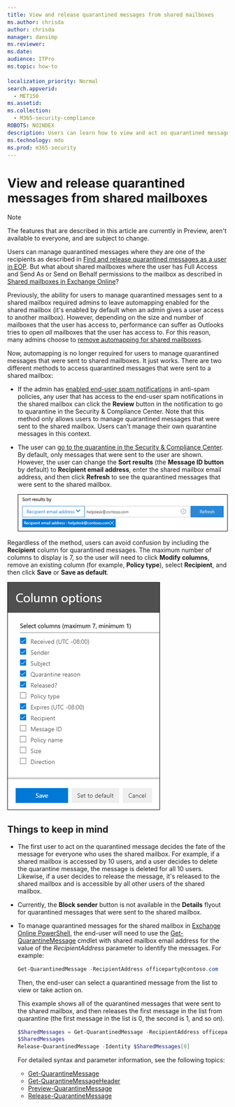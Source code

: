 ```yaml
---
title: View and release quarantined messages from shared mailboxes
ms.author: chrisda
author: chrisda
manager: dansimp
ms.reviewer: 
ms.date: 
audience: ITPro
ms.topic: how-to

localization_priority: Normal
search.appverid: 
  - MET150
ms.assetid: 
ms.collection: 
  - M365-security-compliance
ROBOTS: NOINDEX
description: Users can learn how to view and act on quarantined messages that were sent to shared mailboxes that they have permissions to.
ms.technology: mdo
ms.prod: m365-security
---
```


# View and release quarantined messages from shared mailboxes

> [!NOTE]
> The features that are described in this article are currently in Preview, aren't available to everyone, and are subject to change.

Users can manage quarantined messages where they are one of the recipients as described in [Find and release quarantined messages as a user in EOP](find-and-release-quarantined-messages-as-a-user.md). But what about shared mailboxes where the user has Full Access and Send As or Send on Behalf permissions to the mailbox as described in [Shared mailboxes in Exchange Online](https://docs.microsoft.com/exchange/collaboration-exo/shared-mailboxes)?

Previously, the ability for users to manage quarantined messages sent to a shared mailbox required admins to leave automapping enabled for the shared mailbox (it's enabled by default when an admin gives a user access to another mailbox). However, depending on the size and number of mailboxes that the user has access to, performance can suffer as Outlooks tries to open *all* mailboxes that the user has access to. For this reason, many admins choose to [remove automapping for shared mailboxes](https://docs.microsoft.com/outlook/troubleshoot/profiles-and-accounts/remove-automapping-for-shared-mailbox).

Now, automapping is no longer required for users to manage quarantined messages that were sent to shared mailboxes. It just works. There are two different methods to access quarantined messages that were sent to a shared mailbox:

- If the admin has [enabled end-user spam notifications](configure-your-spam-filter-policies.md) in anti-spam policies, any user that has access to the end-user spam notifications in the shared mailbox can click the **Review** button in the notification to go to quarantine in the Security & Compliance Center. Note that this method only allows users to manage quarantined messages that were sent to the shared mailbox. Users can't manage their own quarantine messages in this context.

- The user can [go to the quarantine in the Security & Compliance Center](find-and-release-quarantined-messages-as-a-user.md). By default, only messages that were sent to the user are shown. However, the user can change the **Sort results** (the **Message ID button** by default) to **Recipient email address**, enter the shared mailbox email address, and then click **Refresh** to see the quarantined messages that were sent to the shared mailbox.

  ![Sorting quarantined messages by recipient email address.](../../media/quarantine-sort-results-by-recipient-email-address.png)

Regardless of the method, users can avoid confusion by including the **Recipient** column for quarantined messages. The maximum number of columns to display is 7, so the user will need to click **Modify columns**, remove an existing column (for example, **Policy type**), select **Recipient**, and then click **Save** or **Save as default**.

  ![Remove the Policy type column and add the Recipient column to quarantine.](../../media/quarantine-add-recipient-column.png)

## Things to keep in mind

- The first user to act on the quarantined message decides the fate of the message for everyone who uses the shared mailbox. For example, if a shared mailbox is accessed by 10 users, and a user decides to delete the quarantine message, the message is deleted for all 10 users. Likewise, if a user decides to release the message, it's released to the shared mailbox and is accessible by all other users of the shared mailbox.

- Currently, the **Block sender** button is not available in the **Details** flyout for quarantined messages that were sent to the shared mailbox.

- To manage quarantined messages for the shared mailbox in [Exchange Online PowerShell](https://docs.microsoft.com/powershell/exchange/connect-to-exchange-online-powershell), the end-user will need to use the [Get-QuarantineMessage](https://docs.microsoft.com/powershell/module/exchange/get-quarantinemessage) cmdlet with shared mailbox email address for the value of the _RecipientAddress_ parameter to identify the messages. For example:

  ```powershell
  Get-QuarantinedMessage -RecipientAddress officeparty@contoso.com
  ```

  Then, the end-user can select a quarantined message from the list to view or take action on.

  This example shows all of the quarantined messages that were sent to the shared mailbox, and then releases the first message in the list from quarantine (the first message in the list is 0, the second is 1, and so on).

  ```powershell
  $SharedMessages = Get-QuarantinedMessage -RecipientAddress officeparty@contoso.com | select -ExpandProperty Identity
  $SharedMessages
  Release-QuarantinedMessage -Identity $SharedMessages[0]
  ```

  For detailed syntax and parameter information, see the following topics:

  - [Get-QuarantineMessage](https://docs.microsoft.com/powershell/module/exchange/get-quarantinemessage)
  - [Get-QuarantineMessageHeader](https://docs.microsoft.com/powershell/module/exchange/get-quarantinemessageheader)
  - [Preview-QuarantineMessage](https://docs.microsoft.com/powershell/module/exchange/preview-quarantinemessage)
  - [Release-QuarantineMessage](https://docs.microsoft.com/powershell/module/exchange/release-quarantinemessage)
